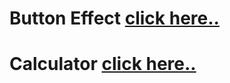 # Button Effect [click here..](https://satyamrai0510.github.io/star-aligns/button_effect/)

# Calculator [click here..](https://satyamrai0510.github.io/star-aligns/calculator/)
